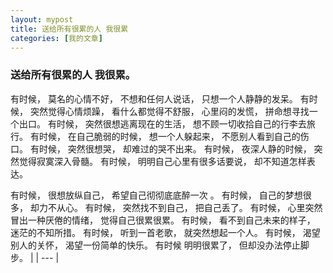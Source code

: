 ```yaml
---
layout: mypost
title: 送给所有很累的人 我很累
categories: [我的文章]
---
```

### 送给所有很累的人 我很累。
有时候，
莫名的心情不好，
不想和任何人说话，
只想一个人静静的发呆。
有时候，
突然觉得心情烦躁，
看什么都觉得不舒服，
心里闷的发慌，
拼命想寻找一个出口。
有时候，
突然很想逃离现在的生活，
想不顾一切收拾自己的行李去旅行。
有时候，
在自己脆弱的时候，
想一个人躲起来，
不愿别人看到自己的伤口。
有时候，
突然很想哭，
却难过的哭不出来。
有时候，
夜深人静的时候，
突然觉得寂寞深入骨髓。
有时候，
明明自己心里有很多话要说，
却不知道怎样表达。

有时候，
很想放纵自己，
希望自己彻彻底底醉一次 。
有时候，
自己的梦想很多，
却力不从心。
有时候，
突然找不到自己，
把自己丢了。
有时候，
心里突然冒出一种厌倦的情绪，
觉得自己很累很累。
有时候，
看不到自己未来的样子，
迷茫的不知所措。
有时候，
听到一首老歌，
就突然想起一个人。
有时候，
渴望别人的关怀，
渴望一份简单的快乐。
有时候
明明很累了，
但却没办法停止脚步。 |
| --- |
